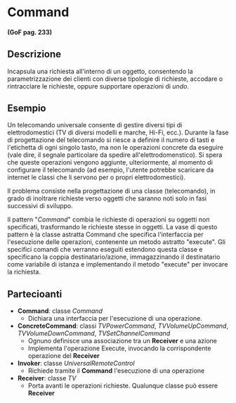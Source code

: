 # Command
#### (GoF pag. 233)

## Descrizione
Incapsula una richiesta all'interno di un oggetto, consentendo la parametrizzazione dei clienti con diverse tipologie di richieste, accodare o rintracciare le richieste, oppure supportare operazioni di _undo_.

## Esempio
Un telecomando universale consente di gestire diversi tipi di elettrodomestici (TV di diversi modelli e marche, Hi-Fi, ecc.). Durante la fase di progettazione del telecomando si riesce a definire il numero di tasti e l'etichetta di ogni singolo tasto, ma non le operazioni concrete da eseguire (vale dire, il segnale particolare da spedire all'elettrodomenstico). Si spera che queste operazioni vengono aggiunte, ulteriormente, al momento di configurare il telecomando (ad esempio, l'utente potrebbe scaricare da internet le classi che li servono per o propri elettrodomestici).

Il problema consiste nella progettazione di una classe (telecomando), in grado di inoltrare richieste verso oggetti che saranno noti solo in fasi successivi di sviluppo.

Il pattern "_Command_" combia le richieste di operazioni su oggetti non specificati, trasformando le richieste stesse in oggetti. La vase di questo pattern è la classe astratta Command che specifica l'interfaccia per l'esecuzione delle operazioni, contenente un metodo astratto "execute". Gli specifici comandi che verranno eseguiti estendono questa classe e specificano la coppia destinatario/azione, immagazzinando il destinatario come variabile di istanza e implementando il metodo "execute" per invocare la richiesta.

## Partecioanti
* __Command__: classe _Command_
  - Dichiara una interfaccia per l'esecuzione di una operazione.
* __ConcreteCommand__: classi _TVPowerCommand_, _TVVolumeUpCommand_, _TVVolumeDownCommand_, _TVSetChannelCommand_
  - Ognuno definisce una associazione tra un __Receiver__ e una azione
  - Implementa l'operazione Execute, invocando la corrispondente operazione del __Receiver__
* __Invoker__: classe _UniversalRemoteControl_
  - Richiede tramite il __Command__ l'esecuzione di una operazione
* __Receiver__: classe _TV_
  - Porta avanti le operazioni richieste. Qualunque classe può essere __Receiver__
